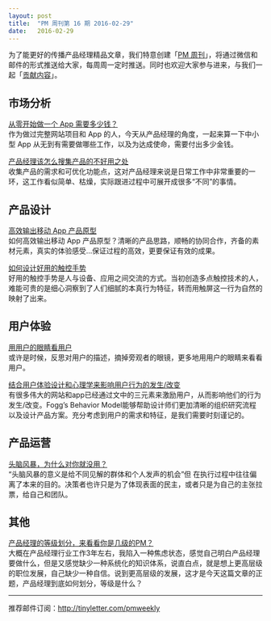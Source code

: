 ```yaml
---
layout: post
title:  "PM 周刊第 16 期 2016-02-29"
date:   2016-02-29
---
```


为了能更好的传播产品经理精品文章，我们特意创建「[PM 周刊](http://pmweekly.com/)」，将通过微信和邮件的形式推送给大家，每周周一定时推送。同时也欢迎大家参与进来，与我们一起「[贡献内容](https://github.com/vincent4j/pmweekly.com/issues/new)」。    
 
## 市场分析

[从零开始做一个 App 需要多少钱？](http://mp.weixin.qq.com/s?__biz=MjM5NTA0NjY4MA==&mid=408785762&idx=1&sn=1b0cb491c87c93b46204f9a5e3c45bc9&scene=23&srcid=02297MXfGeTr36qMXjSN1xY3#rd)   
作为做过完整网站项目和 App 的人，今天从产品经理的角度，一起来算一下中小型 App 从无到有需要做哪些工作，以及为达成使命，需要付出多少金钱。   

[产品经理该怎么搜集产品的不好用之处](http://mp.weixin.qq.com/s?__biz=MzIzOTE0NjczMw==&mid=404378948&idx=1&sn=87ff621fe76b0ea436c263c17cb11554&scene=23&srcid=0229GVcpkCwtroUqWey6KeFu#rd)   
收集产品的需求和可优化功能点，这对产品经理来说是日常工作中非常重要的一环，这工作看似简单、枯燥，实际跟进过程中可展开成很多“不同”的事情。

## 产品设计

[高效输出移动 App 产品原型](http://ued.taobao.org/blog/2014/05/%E9%AB%98%E6%95%88%E8%BE%93%E5%87%BA%E7%A7%BB%E5%8A%A8app%E4%BA%A7%E5%93%81%E5%8E%9F%E5%9E%8B/)  
如何高效输出移动 App 产品原型？清晰的产品思路，顺畅的协同合作，齐备的素材元素，真实的体验感受…保证过程的高效，更要保证有效的成果。   

[如何设计好用的触控手势](http://mp.weixin.qq.com/s?__biz=MjM5NjA1NzEwMA==&mid=402953960&idx=1&sn=cc3cc1bd9eaba9efaba672d6123c65e6&scene=23&srcid=0229dHkLgNjMqpbbO9iArM2U#rd)   
好用的触控手势是人与设备、应用之间交流的方式。当初创造多点触控技术的人，难能可贵的是细心洞察到了人们细腻的本真行为特征，转而用触屏这一行为自然的映射了出来。

## 用户体验

[用用户的眼睛看用户](http://isux.tencent.com/stand_on_users_perspective.html)  
或许是时候，反思对用户的描述，摘掉旁观者的眼镜，更多地用用户的眼睛来看看用户。

[结合用户体验设计和心理学来影响用户行为的发生/改变](http://mp.weixin.qq.com/s?__biz=MjM5NjA3ODI3Ng==&mid=401687956&idx=1&sn=9ab84d2da91f12107b3582714386adf5&scene=23&srcid=0229TGvEZfTeAWXBNqw5VGLV#rd)  
有很多伟大的网站和app已经通过文中的三元素来激励用户，从而影响他们的行为发生/改变。Fogg’s Behavior Model能够帮助设计师们更加清晰的组织研究流程以及设计产品方案。充分考虑到用户的需求和特征，是我们需要时刻谨记的。   

## 产品运营

[头脑风暴，为什么对你就没用？](http://www.jianshu.com/p/c28ccd3afa20)   
“头脑风暴的意义是给不同见解的群体和个人发声的机会”但 在执行过程中往往偏离了本来的目的。决策者也许只是为了体现表面的民主，或者只是为自己的主张拉票，给自己和团队。

## 其他

[产品经理的等级划分，来看看你是几级的PM？](http://zaodula.com/archives/18993.html)   
大概在产品经理行业工作3年左右，我陷入一种焦虑状态，感觉自己明白产品经理要做什么，但是又感觉缺少一种系统化的知识体系，说直白点，就是想上更高层级的职位发展，自己缺少一种自信。说到更高层级的发展，这才是今天这篇文章的正题，产品经理到底如何划分，等级是什么？   

---
推荐邮件订阅：<http://tinyletter.com/pmweekly>  
      
  
 
